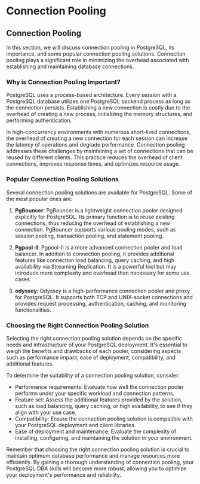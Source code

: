 # Connection Pooling

## Connection Pooling

In this section, we will discuss connection pooling in PostgreSQL, its importance, and some popular connection pooling solutions. Connection pooling plays a significant role in minimizing the overhead associated with establishing and maintaining database connections. 

### Why is Connection Pooling Important?

PostgreSQL uses a process-based architecture. Every session with a PostgreSQL database utilizes one PostgreSQL backend process as long as the connection persists. Establishing a new connection is costly due to the overhead of creating a new process, initializing the memory structures, and performing authentication.

In high-concurrency environments with numerous short-lived connections, the overhead of creating a new connection for each session can increase the latency of operations and degrade performance. Connection pooling addresses these challenges by maintaining a set of connections that can be reused by different clients. This practice reduces the overhead of client connections, improves response times, and optimizes resource usage.

### Popular Connection Pooling Solutions

Several connection pooling solutions are available for PostgreSQL. Some of the most popular ones are:

1. **PgBouncer**: PgBouncer is a lightweight connection pooler designed explicitly for PostgreSQL. Its primary function is to reuse existing connections, thus reducing the overhead of establishing a new connection. PgBouncer supports various pooling modes, such as session pooling, transaction pooling, and statement pooling.

2. **Pgpool-II**: Pgpool-II is a more advanced connection pooler and load balancer. In addition to connection pooling, it provides additional features like connection load balancing, query caching, and high availability via Streaming Replication. It is a powerful tool but may introduce more complexity and overhead than necessary for some use cases.

3. **odyssey**: Odyssey is a high-performance connection pooler and proxy for PostgreSQL. It supports both TCP and UNIX-socket connections and provides request processing, authentication, caching, and monitoring functionalities.

### Choosing the Right Connection Pooling Solution

Selecting the right connection pooling solution depends on the specific needs and infrastructure of your PostgreSQL deployment. It's essential to weigh the benefits and drawbacks of each pooler, considering aspects such as performance impact, ease of deployment, compatibility, and additional features.

To determine the suitability of a connection pooling solution, consider:

- Performance requirements: Evaluate how well the connection pooler performs under your specific workload and connection patterns.
- Feature set: Assess the additional features provided by the solution, such as load balancing, query caching, or high availability, to see if they align with your use case.
- Compatibility: Ensure the connection pooling solution is compatible with your PostgreSQL deployment and client libraries.
- Ease of deployment and maintenance: Evaluate the complexity of installing, configuring, and maintaining the solution in your environment.

Remember that choosing the right connection pooling solution is crucial to maintain optimum database performance and manage resources more efficiently. By gaining a thorough understanding of connection pooling, your PostgreSQL DBA skills will become more robust, allowing you to optimize your deployment's performance and reliability.